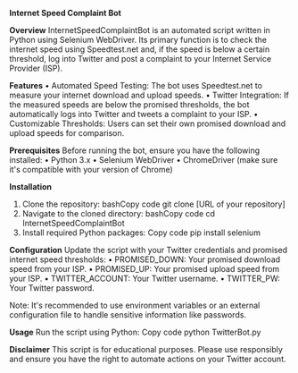 **Internet Speed Complaint Bot**

**Overview**
InternetSpeedComplaintBot is an automated script written in Python using Selenium WebDriver. Its primary function is to check the internet speed using Speedtest.net and, if the speed is below a certain threshold, log into Twitter and post a complaint to your Internet Service Provider (ISP).

**Features**
•	Automated Speed Testing: The bot uses Speedtest.net to measure your internet download and upload speeds.
•	Twitter Integration: If the measured speeds are below the promised thresholds, the bot automatically logs into Twitter and tweets a complaint to your ISP.
•	Customizable Thresholds: Users can set their own promised download and upload speeds for comparison.

**Prerequisites**
Before running the bot, ensure you have the following installed:
•	Python 3.x
•	Selenium WebDriver
•	ChromeDriver (make sure it's compatible with your version of Chrome)

**Installation**
1.	Clone the repository:
bashCopy code
git clone [URL of your repository] 
2.	Navigate to the cloned directory:
bashCopy code
cd InternetSpeedComplaintBot 
3.	Install required Python packages:
Copy code
pip install selenium

**Configuration**
Update the script with your Twitter credentials and promised internet speed thresholds:
•	PROMISED_DOWN: Your promised download speed from your ISP.
•	PROMISED_UP: Your promised upload speed from your ISP.
•	TWITTER_ACCOUNT: Your Twitter username.
•	TWITTER_PW: Your Twitter password.

Note: It's recommended to use environment variables or an external configuration file to handle sensitive information like passwords.

**Usage**
Run the script using Python:
Copy code
python TwitterBot.py 

**Disclaimer**
This script is for educational purposes. Please use responsibly and ensure you have the right to automate actions on your Twitter account.

